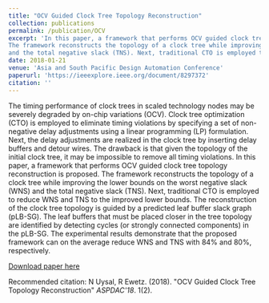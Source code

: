 ```yaml
---
title: "OCV Guided Clock Tree Topology Reconstruction"
collection: publications
permalink: /publication/OCV
excerpt: 'In this paper, a framework that performs OCV guided clock tree topology reconstruction is proposed. 
The framework reconstructs the topology of a clock tree while improving the lower bounds on the worst negative slack (WNS)
and the total negative slack (TNS). Next, traditional CTO is employed to reduce WNS and TNS to the improved lower bounds'
date: 2018-01-21
venue: 'Asia and South Pacific Design Automation Conference'
paperurl: 'https://ieeexplore.ieee.org/document/8297372'
citation: ''
---
```


The timing performance of clock trees in scaled technology nodes may be severely degraded by on-chip variations (OCV).
Clock tree optimization (CTO) is employed to eliminate timing violations by specifying a set of non-negative delay adjustments
using a linear programming (LP) formulation. Next, the delay adjustments are realized in the clock tree by inserting delay 
buffers and detour wires. The drawback is that given the topology of the initial clock tree, it may be impossible to remove 
all timing violations. In this paper, a framework that performs OCV guided clock tree topology reconstruction is proposed. 
The framework reconstructs the topology of a clock tree while improving the lower bounds on the worst negative slack (WNS) and 
the total negative slack (TNS). Next, traditional CTO is employed to reduce WNS and TNS to the improved lower bounds. 
The reconstruction of the clock tree topology is guided by a predicted leaf buffer slack graph (pLB-SG). The leaf buffers
that must be placed closer in the tree topology are identified by detecting cycles (or strongly connected components) in the 
pLB-SG. The experimental results demonstrate that the proposed framework can on the average reduce WNS and TNS with 84% and
80%, respectively.


[Download paper here](https://ieeexplore.ieee.org/document/8297372)

Recommended citation: N Uysal, R Ewetz. (2018). "OCV Guided Clock Tree Topology Reconstruction" <i>ASPDAC'18</i>. 1(2).


